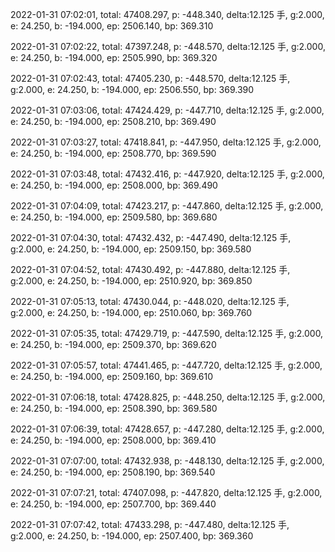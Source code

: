 2022-01-31 07:02:01, total: 47408.297, p: -448.340, delta:12.125 手, g:2.000, e: 24.250, b: -194.000, ep: 2506.140, bp: 369.310

2022-01-31 07:02:22, total: 47397.248, p: -448.570, delta:12.125 手, g:2.000, e: 24.250, b: -194.000, ep: 2505.990, bp: 369.320

2022-01-31 07:02:43, total: 47405.230, p: -448.570, delta:12.125 手, g:2.000, e: 24.250, b: -194.000, ep: 2506.550, bp: 369.390

2022-01-31 07:03:06, total: 47424.429, p: -447.710, delta:12.125 手, g:2.000, e: 24.250, b: -194.000, ep: 2508.210, bp: 369.490

2022-01-31 07:03:27, total: 47418.841, p: -447.950, delta:12.125 手, g:2.000, e: 24.250, b: -194.000, ep: 2508.770, bp: 369.590

2022-01-31 07:03:48, total: 47432.416, p: -447.920, delta:12.125 手, g:2.000, e: 24.250, b: -194.000, ep: 2508.000, bp: 369.490

2022-01-31 07:04:09, total: 47423.217, p: -447.860, delta:12.125 手, g:2.000, e: 24.250, b: -194.000, ep: 2509.580, bp: 369.680

2022-01-31 07:04:30, total: 47432.432, p: -447.490, delta:12.125 手, g:2.000, e: 24.250, b: -194.000, ep: 2509.150, bp: 369.580

2022-01-31 07:04:52, total: 47430.492, p: -447.880, delta:12.125 手, g:2.000, e: 24.250, b: -194.000, ep: 2510.920, bp: 369.850

2022-01-31 07:05:13, total: 47430.044, p: -448.020, delta:12.125 手, g:2.000, e: 24.250, b: -194.000, ep: 2510.060, bp: 369.760

2022-01-31 07:05:35, total: 47429.719, p: -447.590, delta:12.125 手, g:2.000, e: 24.250, b: -194.000, ep: 2509.370, bp: 369.620

2022-01-31 07:05:57, total: 47441.465, p: -447.720, delta:12.125 手, g:2.000, e: 24.250, b: -194.000, ep: 2509.160, bp: 369.610

2022-01-31 07:06:18, total: 47428.825, p: -448.250, delta:12.125 手, g:2.000, e: 24.250, b: -194.000, ep: 2508.390, bp: 369.580

2022-01-31 07:06:39, total: 47428.657, p: -447.280, delta:12.125 手, g:2.000, e: 24.250, b: -194.000, ep: 2508.000, bp: 369.410

2022-01-31 07:07:00, total: 47432.938, p: -448.130, delta:12.125 手, g:2.000, e: 24.250, b: -194.000, ep: 2508.190, bp: 369.540

2022-01-31 07:07:21, total: 47407.098, p: -447.820, delta:12.125 手, g:2.000, e: 24.250, b: -194.000, ep: 2507.700, bp: 369.440

2022-01-31 07:07:42, total: 47433.298, p: -447.480, delta:12.125 手, g:2.000, e: 24.250, b: -194.000, ep: 2507.400, bp: 369.360